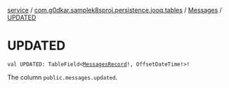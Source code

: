 [service](../../index.md) / [com.g0dkar.samplek8sproj.persistence.jooq.tables](../index.md) / [Messages](index.md) / [UPDATED](./-u-p-d-a-t-e-d.md)

# UPDATED

`val UPDATED: TableField<`[`MessagesRecord`](../../com.g0dkar.samplek8sproj.persistence.jooq.tables.records/-messages-record/index.md)`!, OffsetDateTime!>!`

The column `public.messages.updated`.

